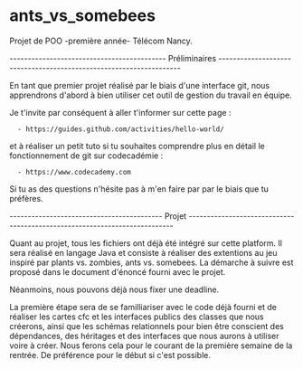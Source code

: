 # ants_vs_somebees
Projet de POO -première année- Télécom Nancy.

------------------------------------------- Préliminaires -------------------------------------------------------------------

  En tant que premier projet réalisé par le biais d'une interface git, nous apprendrons d'abord à bien utiliser cet outil de gestion du travail en équipe. 
  
  Je t'invite par conséquent à aller t'informer sur cette page :
  
      - https://guides.github.com/activities/hello-world/
      
  et à réaliser un petit tuto si tu souhaites comprendre plus en détail le fonctionnement de git sur codecadémie :
  
      - https://www.codecademy.com
      
  Si tu as des questions n'hésite pas à m'en faire par par le biais que tu préfères.
  
 
 ------------------------------------------ Projet --------------------------------------------------------------------------
 
  Quant au projet, tous les fichiers ont déjà été intégré sur cette platform. Il sera réalisé en langage Java et consiste à réaliser des extentions au jeu inspiré par plants vs. zombies, ants vs. somebees. La démarche à suivre est proposé dans le document d'énoncé fourni avec le projet. 
  
  Néanmoins, nous pouvons déjà nous fixer une deadline.
  
  La première étape sera de se familliariser avec le code déjà fourni et de réaliser les cartes cfc et les interfaces publics des classes que nous créerons, ainsi que les schémas relationnels pour bien être conscient des dépendances, des héritages et des interfaces que nous aurons à utiliser voire à créer. Nous ferons cela pour le courant de la première semaine de la rentrée. De préférence pour le début si c'est possible.
  
  




